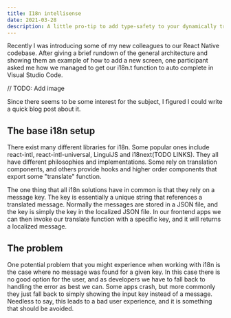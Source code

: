 ```yaml
---
title: I18n intellisense
date: 2021-03-28
description: A little pro-tip to add type-safety to your dynamically translated messages
---
```


Recently I was introducing some of my new colleagues to our React Native codebase. After giving a brief rundown of the general architecture and showing them an example of how to add a new screen, one participant asked me how we managed to get our i18n.t function to auto complete in Visual Studio Code.

// TODO: Add image

Since there seems to be some interest for the subject, I figured I could write a quick blog post about it.

## The base i18n setup

There exist many different libraries for i18n. Some popular ones include react-intl, react-intl-universal, LinguiJS and i18next(TODO LINKS). They all have different philosophies and implementations. Some rely on translation components, and others provide hooks and higher order components that export some "translate" function.

The one thing that all i18n solutions have in common is that they rely on a message key. The key is essentially a unique string that references a translated message. Normally the messages are stored in a JSON file, and the key is simply the key in the localized JSON file. In our frontend apps we can then invoke our translate function with a specific key, and it will returns a localized message.

## The problem

One potential problem that you might experience when working with i18n is the case where no message was found for a given key. In this case there is no good option for the user, and as developers we have to fall back to handling the error as best we can. Some apps crash, but more commonly they just fall back to simply showing the input key instead of a message. Needless to say, this leads to a bad user experience, and it is something that should be avoided.

